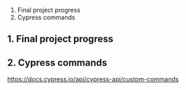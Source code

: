 
1. Final project progress
2. Cypress commands

## 1. Final project progress


## 2. Cypress commands

https://docs.cypress.io/api/cypress-api/custom-commands  

